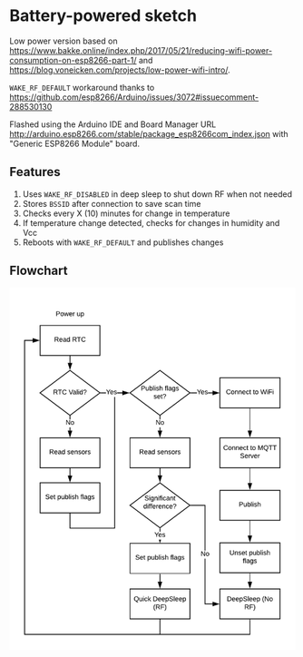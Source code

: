 # Battery-powered sketch

Low power version based on https://www.bakke.online/index.php/2017/05/21/reducing-wifi-power-consumption-on-esp8266-part-1/ and https://blog.voneicken.com/projects/low-power-wifi-intro/.

`WAKE_RF_DEFAULT` workaround thanks to https://github.com/esp8266/Arduino/issues/3072#issuecomment-288530130

Flashed using the Arduino IDE and Board Manager URL http://arduino.esp8266.com/stable/package_esp8266com_index.json with "Generic ESP8266 Module" board.

## Features

1. Uses `WAKE_RF_DISABLED` in deep sleep to shut down RF when not needed
2. Stores `BSSID` after connection to save scan time
3. Checks every X (10) minutes for change in temperature
4. If temperature change detected, checks for changes in humidity and Vcc
5. Reboots with `WAKE_RF_DEFAULT` and publishes changes

## Flowchart

![Flowchart](../dht22-esp-battery/esp8226-battery-flowchart.png)
